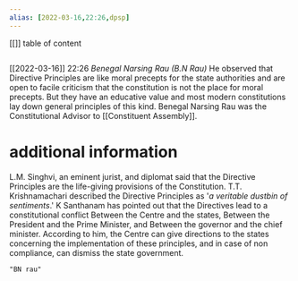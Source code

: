 ```yaml
---
alias: [2022-03-16,22:26,dpsp]
---
```

[[]]
table of content
```toc
```

[[2022-03-16]] 22:26
*Benegal Narsing Rau (B.N Rau)*
He observed that Directive Principles are like moral precepts for the state authorities and are open to facile criticism that the constitution is not the place for moral precepts. But they have an educative value and most modern constitutions lay down general principles of this kind.
Benegal Narsing Rau was the Constitutional Advisor to [[Constituent Assembly]].
# additional information
L.M. Singhvi, an eminent jurist, and diplomat said that the Directive Principles are the life-giving provisions of the Constitution.
T.T. Krishnamachari described the Directive Principles as '*a veritable dustbin of sentiments*.'
K Santhanam has pointed out that the Directives lead to a constitutional conflict
	Between the Centre and the states,
	Between the President and the Prime Minister, and
	Between the governor and the chief minister.
According to him, the Centre can give directions to the states concerning the implementation of these principles, and in case of non compliance, can dismiss the state government.
```query
"BN rau"
```